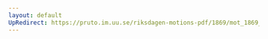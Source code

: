 ```yaml
---
layout: default
UpRedirect: https://pruto.im.uu.se/riksdagen-motions-pdf/1869/mot_1869__ak__127.pdf
---
```

